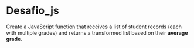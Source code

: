 # Desafio_js
Create a JavaScript function that receives a list of student records (each with multiple grades) and returns a transformed list based on their **average grade**.
